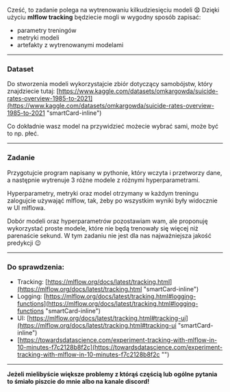 Cześć, to zadanie polega na wytrenowaniu kilkudziesięciu modeli :anguished: Dzięki użyciu **mlflow tracking** będziecie mogli w wygodny sposób zapisać:

- parametry treningów
- metryki modeli
- artefakty z wytrenowanymi modelami

---

### Dataset

Do stworzenia modeli wykorzystajcie zbiór dotyczący samobójstw, który znajdziecie tutaj: [https://www.kaggle.com/datasets/omkargowda/suicide-rates-overview-1985-to-2021](https://www.kaggle.com/datasets/omkargowda/suicide-rates-overview-1985-to-2021 "smartCard-inline")

Co dokładnie wasz model na przywidzieć możecie wybrać sami, może być to np. płeć.

---

### Zadanie

Przygotujcie program napisany w pythonie, który wczyta i przetworzy dane, a następnie wytrenuje 3 różne modele z różnymi hyperparametrami.

Hyperparametry, metryki oraz model otrzymany w każdym treningu zalogujcie używająć mlflow, tak, żeby po wszystkim wyniki były widocznie w UI mlflowa.

Dobór modeli oraz hyperparametrów pozostawiam wam, ale proponuję wykorzystać proste modele, które nie będą trenowały się więcej niż parenaście sekund. W tym zadaniu nie jest dla nas najważniejsza jakość predykcji :wink:

---

### Do sprawdzenia:

- Tracking: [https://mlflow.org/docs/latest/tracking.html](https://mlflow.org/docs/latest/tracking.html "smartCard-inline")
- Logging: [https://mlflow.org/docs/latest/tracking.html#logging-functions](https://mlflow.org/docs/latest/tracking.html#logging-functions "smartCard-inline")
- UI: [https://mlflow.org/docs/latest/tracking.html#tracking-ui](https://mlflow.org/docs/latest/tracking.html#tracking-ui "smartCard-inline")
- [https://towardsdatascience.com/experiment-tracking-with-mlflow-in-10-minutes-f7c2128b8f2c](https://towardsdatascience.com/experiment-tracking-with-mlflow-in-10-minutes-f7c2128b8f2c "‌")

---

**Jeżeli mielibyście większe problemy z którąś częścią lub ogólne pytania to śmiało piszcie do mnie albo na kanale discord!**
